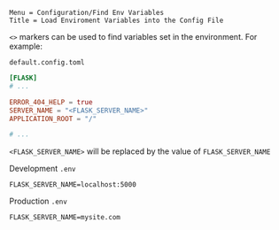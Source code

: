```
Menu = Configuration/Find Env Variables
Title = Load Enviroment Variables into the Config File
```

`<>` markers can be used to find variables set in the environment. For example:

`default.config.toml`
```toml
[FLASK]
# ...

ERROR_404_HELP = true
SERVER_NAME = "<FLASK_SERVER_NAME>"
APPLICATION_ROOT = "/"

# ...
```

`<FLASK_SERVER_NAME>` will be replaced by the value of `FLASK_SERVER_NAME`

Development `.env`
```text
FLASK_SERVER_NAME=localhost:5000
```

Production `.env`
```text
FLASK_SERVER_NAME=mysite.com
```
